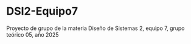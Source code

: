 # DSI2-Equipo7
Proyecto de grupo de la materia Diseño de Sistemas 2, equipo 7, grupo teórico 05, año 2025
